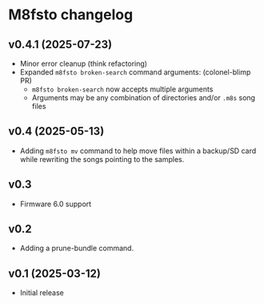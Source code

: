 # M8fsto changelog

## v0.4.1 (2025-07-23)
 * Minor error cleanup (think refactoring)
 * Expanded `m8fsto broken-search` command arguments: (colonel-blimp PR)
   * `m8fsto broken-search` now accepts multiple arguments
   * Arguments may be any combination of directories and/or `.m8s` song files

## v0.4 (2025-05-13)

 * Adding `m8fsto mv` command to help move files within a backup/SD card
   while rewriting the songs pointing to the samples.

## v0.3

 * Firmware 6.0 support

## v0.2

 * Adding a prune-bundle command.

## v0.1 (2025-03-12)

 * Initial release
